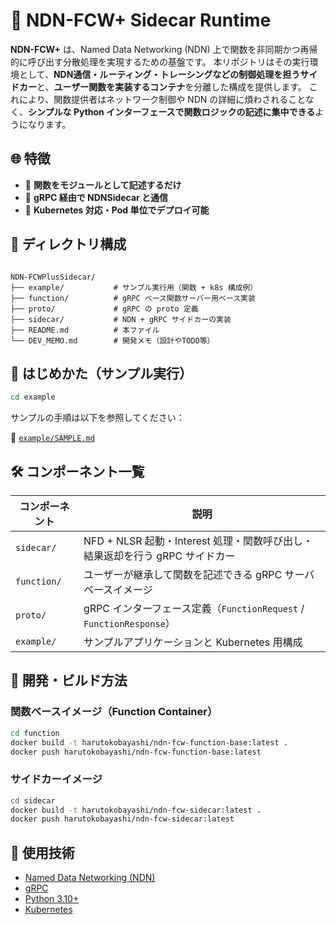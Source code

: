 # 🧩 NDN-FCW+ Sidecar Runtime

**NDN-FCW+** は、Named Data Networking (NDN) 上で関数を非同期かつ再帰的に呼び出す分散処理を実現するための基盤です。
本リポジトリはその実行環境として、**NDN通信・ルーティング・トレーシングなどの制御処理を担うサイドカー**と、**ユーザー関数を実装するコンテナ**を分離した構成を提供します。
これにより、関数提供者はネットワーク制御や NDN の詳細に煩わされることなく、**シンプルな Python インターフェースで関数ロジックの記述に集中できる**ようになります。


## 🌐 特徴

- 🧱 **関数をモジュールとして記述するだけ**
- 🧵 **gRPC 経由で NDNSidecar と通信**
- 🧪 **Kubernetes 対応・Pod 単位でデプロイ可能**


## 📁 ディレクトリ構成

```

NDN-FCWPlusSidecar/
├── example/           # サンプル実行用（関数 + k8s 構成例）
├── function/          # gRPC ベース関数サーバー用ベース実装
├── proto/             # gRPC の proto 定義
├── sidecar/           # NDN + gRPC サイドカーの実装
├── README.md          # 本ファイル
└── DEV_MEMO.md        # 開発メモ（設計やTODO等）

````


## 🚀 はじめかた（サンプル実行）

```bash
cd example
````

サンプルの手順は以下を参照してください：

📄 [`example/SAMPLE.md`](./example/SAMPLE.md)


## 🛠️ コンポーネント一覧

| コンポーネント     | 説明                                                      |
| ----------- | ------------------------------------------------------- |
| `sidecar/`  | NFD + NLSR 起動・Interest 処理・関数呼び出し・結果返却を行う gRPC サイドカー     |
| `function/` | ユーザーが継承して関数を記述できる gRPC サーバベースイメージ                       |
| `proto/`    | gRPC インターフェース定義（`FunctionRequest` / `FunctionResponse`） |
| `example/`  | サンプルアプリケーションと Kubernetes 用構成                            |


## 🧪 開発・ビルド方法

### 関数ベースイメージ（Function Container）

```bash
cd function
docker build -t harutokobayashi/ndn-fcw-function-base:latest .
docker push harutokobayashi/ndn-fcw-function-base:latest
```

### サイドカーイメージ

```bash
cd sidecar
docker build -t harutokobayashi/ndn-fcw-sidecar:latest .
docker push harutokobayashi/ndn-fcw-sidecar:latest
```


## 📄 使用技術

* [Named Data Networking (NDN)](https://named-data.net/)
* [gRPC](https://grpc.io/)
* [Python 3.10+](https://www.python.org/)
* [Kubernetes](https://kubernetes.io/)
